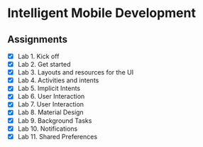 # Intelligent Mobile Development

## Assignments

- [x] Lab 1. Kick off
- [X] Lab 2. Get started
- [x] Lab 3. Layouts and resources for the UI
- [x] Lab 4. Activities and intents
- [x] Lab 5. Implicit Intents
- [x] Lab 6. User Interaction
- [x] Lab 7. User Interaction
- [x] Lab 8. Material Design
- [x] Lab 9. Background Tasks
- [x] Lab 10. Notifications
- [x] Lab 11. Shared Preferences